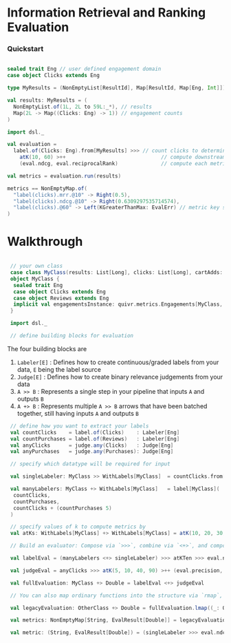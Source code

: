 # Information Retrieval and Ranking Evaluation


### Quickstart

```scala

sealed trait Eng // user defined engagement domain
case object Clicks extends Eng

type MyResults = (NonEmptyList[ResultId], Map[ResultId, Map[Eng, Int]]) // user defined results type

val results: MyResults = (
  NonEmptyList.of(1L, 2L to 59L:_*), // results
  Map(2L -> Map((Clicks: Eng) -> 1)) // engagement counts
)

import dsl._

val evaluation =
  label.of(Clicks: Eng).from[MyResults] >>> // count clicks to determine relevance labels
    atK(10, 60) >++                               // compute downstream metrics for each K
    (eval.ndcg, eval.reciprocalRank)              // compute each metric

val metrics = evaluation.run(results)

metrics == NonEmptyMap.of(
  "label(clicks).mrr.@10" -> Right(0.5),
  "label(clicks).ndcg.@10" -> Right(0.6309297535714574),
  "label(clicks).@60" -> Left(KGreaterThanMax: EvalErr) // metric key stops building on error so Errors aren't repeated for all downstream metric combinations
)
```

# Walkthrough

```scala

 // your own class
 case class MyClass(results: List[Long], clicks: List[Long], cartAdds: List[Long], purchases: List[Long])
 object MyClass {
  sealed trait Eng
  case object Clicks extends Eng
  case object Reviews extends Eng
  implicit val engagementsInstance: quivr.metrics.Engagements[MyClass, Eng] = ???
 }

 import dsl._

 // define building blocks for evaluation
```
 The four building blocks are
 1) `Labeler[E]`  : Defines how to create continuous/graded labels from your data, `E` being the label source
 2) `Judge[E]`    : Defines how to create binary relevance judgements from your data
 3) `A >> B`      : Represents a single step in your pipeline that inputs `A` and outputs `B`
 4) `A +> B`      : Represents multiple `A >> B` arrows that have been batched together, still having inputs `A` and outputs `B`
 
```scala
 // define how you want to extract your labels
 val countClicks    = label.of(Clicks)    : Labeler[Eng]
 val countPurchases = label.of(Reviews)   : Labeler[Eng]
 val anyClicks      = judge.any(Clicks)   : Judge[Eng]
 val anyPurchases   = judge.any(Purchases): Judge[Eng]

 // specify which datatype will be required for input

 val singleLabeler: MyClass >> WithLabels[MyClass]  = countClicks.from[MyClass]   // for one labeler

 val manyLabelers: MyClass +> WithLabels[MyClass]   = label[MyClass](  // or for many labelers
  countClicks,
  countPurchases,
  countClicks + (countPurchases 5)
 )

 // specify values of k to compute metrics by
 val atKs: WithLabels[MyClass] +> WithLabels[MyClass] = atK(10, 20, 30, 40, 60)

 // Build an evaluator: Compose via `>>>`, combine via `<+>`, and compose/combine in a single step via `>++`

 val labelEval = (manyLabelers <+> singleLabeler) >>> atKTen >>> eval.ndcg

 val judgeEval = anyClicks >>> atK(5, 10, 40, 90) >++ (eval.precision, eval.recall, eval.averagePrecision)

 val fullEvaluation: MyClass +> Double = labelEval <+> judgeEval

 // You can also map ordinary functions into the structure via `rmap`, `lmap`

 val legacyEvaluation: OtherClass +> Double = fullEvaluation.lmap((_: OtherClass).toMyclass)

 val metrics: NonEmptyMap[String, EvalResult[Double]] = legacyEvaluation.run(otherClass) // Each metric will be accounted for, failure (e.g. no results) or not

 val metric: (String, EvalResult[Double]) = (singleLabeler >>> eval.ndcg).run(myClass) // Or just compute one metric.
```
